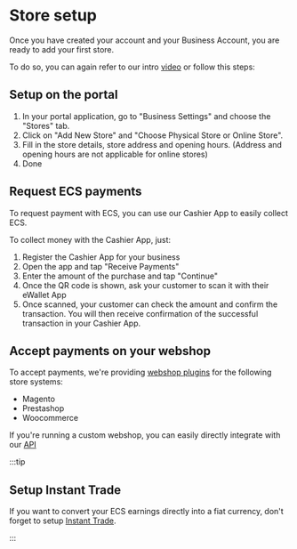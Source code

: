 # Store setup

Once you have created your account and your Business Account, you are ready to add your first store.

To do so, you can again refer to our intro [video](./#how-to-get-started) or follow this steps:

## Setup on the portal
1. In your portal application, go to "Business Settings" and choose the "Stores" tab.
2. Click on "Add New Store" and "Choose Physical Store or Online Store".
3. Fill in the store details, store address and opening hours. (Address and opening hours are not applicable for online stores)
4. Done 

## Request ECS payments
To request payment with ECS, you can use our Cashier App to easily collect ECS.

To collect money with the Cashier App, just:
1. Register the Cashier App for your business
2. Open the app and tap "Receive Payments"
3. Enter the amount of the purchase and tap "Continue"
4. Once the QR code is shown, ask your customer to scan it with their eWallet App
5. Once scanned, your customer can check the amount and confirm the transaction. You will then receive confirmation of the successful transaction in your Cashier App.

## Accept payments on your webshop
To accept payments, we're providing [webshop plugins](./webshop_plugins) for the following store systems:
- Magento
- Prestashop
- Woocommerce

If you're running a custom webshop, you can easily directly integrate with our [API](../developers/ecredits_widget_api)

:::tip

## Setup Instant Trade
If you want to convert your ECS earnings directly into a fiat currency, don't forget to setup [Instant Trade](./#instant-trade).

:::